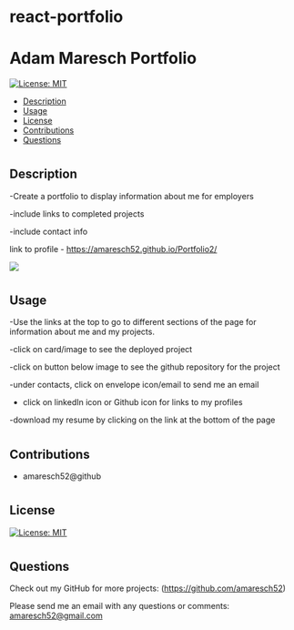 # react-portfolio

# Adam Maresch Portfolio

[![License: MIT](https://img.shields.io/badge/License-MIT-yellow.svg)](https://opensource.org/licenses/MIT)

- [Description](#description)
- [Usage](#usage)
- [License](#license)
- [Contributions](#contributions)
- [Questions](#questions)

#

## Description

-Create a portfolio to display information about me for employers

-include links to completed projects

-include contact info

link to profile - https://amaresch52.github.io/Portfolio2/

![](./assets/profile_screenshot2.png)

#

## Usage

-Use the links at the top to go to different sections of the page for information about me and my projects.

-click on card/image to see the deployed project

-click on button below image to see the github repository for the project

-under contacts, click on envelope icon/email to send me an email

- click on linkedIn icon or Github icon for links to my profiles

-download my resume by clicking on the link at the bottom of the page

#

## Contributions

- amaresch52@github

#

## License

[![License: MIT](https://img.shields.io/badge/License-MIT-yellow.svg)](https://opensource.org/licenses/MIT)

#

## Questions

Check out my GitHub for more projects: (https://github.com/amaresch52)

Please send me an email with any questions or comments: amaresch52@gmail.com
